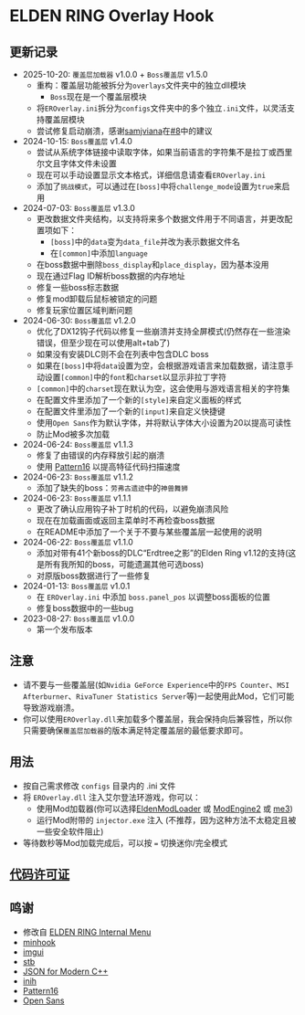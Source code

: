 # ELDEN RING Overlay Hook

## 更新记录
* 2025-10-20: `覆盖层加载器` v1.0.0 + `Boss覆盖层` v1.5.0
  + 重构：覆盖层功能被拆分为`overlays`文件夹中的独立dll模块
    + `Boss`现在是一个覆盖层模块
  + 将`EROverlay.ini`拆分为`configs`文件夹中的多个独立`.ini`文件，以灵活支持覆盖层模块
  + 尝试修复启动崩溃，感谢[samjviana](https://github.com/samjviana)在[#8](https://github.com/soarqin/EROverlay/issues/8)中的建议
* 2024-10-15: `Boss覆盖层` v1.4.0
  + 尝试从系统字体链接中读取字体，如果当前语言的字符集不是拉丁或西里尔文且字体文件未设置
  + 现在可以手动设置显示文本格式，详细信息请查看`EROverlay.ini`
  + 添加了`挑战模式`，可以通过在`[boss]`中将`challenge_mode`设置为`true`来启用
* 2024-07-03: `Boss覆盖层` v1.3.0
  + 更改数据文件夹结构，以支持将来多个数据文件用于不同语言，并更改配置项如下：
    - `[boss]`中的`data`变为`data_file`并改为表示数据文件名
    - 在`[common]`中添加`language`
  - 在boss数据中删除`boss_display`和`place_display`，因为基本没用
  + 现在通过Flag ID解析boss数据的内存地址
  + 修复一些boss标志数据
  + 修复mod卸载后鼠标被锁定的问题
  + 修复玩家位置区域判断问题
* 2024-06-30: `Boss覆盖层` v1.2.0
  + 优化了DX12钩子代码以修复一些崩溃并支持全屏模式(仍然存在一些渲染错误，但至少现在可以使用alt+tab了)
  + 如果没有安装DLC则不会在列表中包含DLC boss
  + 如果在`[boss]`中将`data`设置为空，会根据游戏语言来加载数据，请注意手动设置`[common]`中的`font`和`charset`以显示非拉丁字符
  + `[common]`中的`charset`现在默认为空，这会使用与游戏语言相关的字符集
  + 在配置文件里添加了一个新的`[style]`来自定义面板的样式
  + 在配置文件里添加了一个新的`[input]`来自定义快捷键
  + 使用`Open Sans`作为默认字体，并将默认字体大小设置为20以提高可读性
  + 防止Mod被多次加载
* 2024-06-24: `Boss覆盖层` v1.1.3
  + 修复了由错误的内存释放引起的崩溃
  + 使用 [Pattern16](https://github.com/Dasaav-dsv/Pattern16) 以提高特征代码扫描速度
* 2024-06-23: `Boss覆盖层` v1.1.2
  + 添加了缺失的boss：`劳弗古遗迹`中的`神兽舞狮`
* 2024-06-23: `Boss覆盖层` v1.1.1
  + 更改了确认应用钩子补丁时机的代码，以避免崩溃风险
  + 现在在加载画面或返回主菜单时不再检查boss数据
  + 在README中添加了一个关于不要与某些覆盖层一起使用的说明
* 2024-06-22: `Boss覆盖层` v1.1.0
  + 添加对带有41个新boss的DLC“Erdtree之影”的Elden Ring v1.12的支持(这是所有我所知的boss，可能遗漏其他可选boss)
  + 对原版boss数据进行了一些修复
* 2024-01-13: `Boss覆盖层` v1.0.1
  + 在 `EROverlay.ini` 中添加 `boss.panel_pos` 以调整boss面板的位置
  + 修复boss数据中的一些bug
* 2023-08-27: `Boss覆盖层` v1.0.0
  + 第一个发布版本

## 注意
* 请不要与一些覆盖层(如`Nvidia GeForce Experience`中的`FPS Counter`、`MSI Afterburner`、`RivaTuner Statistics Server`等)一起使用此Mod，它们可能导致游戏崩溃。
* 你可以使用`EROverlay.dll`来加载多个覆盖层，我会保持向后兼容性，所以你只需要确保`覆盖层加载器`的版本满足特定覆盖层的最低要求即可。

## 用法
* 按自己需求修改 `configs` 目录内的 .ini 文件
* 将 `EROverlay.dll` 注入艾尔登法环游戏，你可以：
  + 使用Mod加载器(你可以选择[EldenModLoader](https://www.nexusmods.com/eldenring/mods/117) 或 [ModEngine2](https://github.com/soulsmods/ModEngine2) 或 [me3](https://github.com/garyttierney/me3))
  + 运行Mod附带的 `injector.exe` 注入 (不推荐，因为这种方法不太稳定且被一些安全软件阻止)
* 等待数秒等Mod加载完成后，可以按 `=` 切换迷你/完全模式

## [代码许可证](https://github.com/soarqin/EROverlay/blob/master/LICENSE)

## 鸣谢
* 修改自 [ELDEN RING Internal Menu](https://github.com/NightFyre/ELDENRING-INTERNAL)
* [minhook](https://github.com/TsudaKageyu/minhook)
* [imgui](https://github.com/ocornut/imgui)
* [stb](https://github.com/nothings/stb)
* [JSON for Modern C++]( https://github.com/nlohmann/json)
* [inih](https://github.com/benhoyt/inih)
* [Pattern16](https://github.com/Dasaav-dsv/Pattern16)
* [Open Sans](https://fonts.google.com/specimen/Open+Sans)
